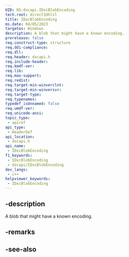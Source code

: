 ```yaml
---
UID: NS:dxcapi.IDxcBlobEncoding
tech.root: direct3dhlsl
title: IDxcBlobEncoding
ms.date: 04/05/2023
targetos: Windows
description: A blob that might have a known encoding.
prerelease: false
req.construct-type: structure
req.ddi-compliance: 
req.dll: 
req.header: dxcapi.h
req.include-header: 
req.kmdf-ver: 
req.lib: 
req.max-support: 
req.redist: 
req.target-min-winverclnt: 
req.target-min-winversvr: 
req.target-type: 
req.typenames: 
typedef_isUnnamed: false
req.umdf-ver: 
req.unicode-ansi: 
topic_type:
 - apiref
api_type:
 - HeaderDef
api_location:
 - dxcapi.h
api_name:
 - IDxcBlobEncoding
f1_keywords:
 - IDxcBlobEncoding
 - dxcapi/IDxcBlobEncoding
dev_langs:
 - c++
helpviewer_keywords:
 - IDxcBlobEncoding
---
```


## -description

A blob that might have a known encoding.

## -remarks

## -see-also
